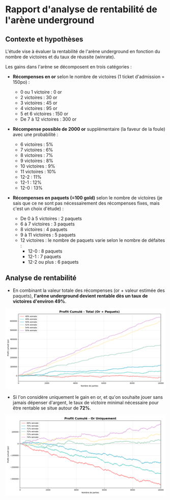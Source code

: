 # Rapport d'analyse de rentabilité de l'arène underground

## Contexte et hypothèses

L'étude vise à évaluer la rentabilité de l'arène underground en fonction du nombre de victoires et du taux de réussite (winrate).

Les gains dans l'arène se décomposent en trois catégories :

- **Récompenses en or** selon le nombre de victoires (1 ticket d'admission = 150po) :
  - 0 ou 1 victoire : 0 or
  - 2 victoires : 30 or
  - 3 victoires : 45 or
  - 4 victoires : 95 or
  - 5 et 6 victoires : 150 or
  - De 7 à 12 victoires : 300 or

- **Récompense possible de 2000 or** supplémentaire (la faveur de la foule) avec une probabilité :
  - 6 victoires : 5%
  - 7 victoires : 6%
  - 8 victoires : 7%
  - 9 victoires : 8%
  - 10 victoires : 9%
  - 11 victoires : 10%
  - 12-2 : 11%
  - 12-1 : 12%
  - 12-0 : 13%

- **Récompenses en paquets (=100 gold)** selon le nombre de victoires (je sais que ce ne sont pas nécessairement des récompenses fixes, mais c'est un choix d'étude) :
  - De 0 à 5 victoires : 2 paquets
  - 6 à 7 victoires : 3 paquets
  - 8 victoires : 4 paquets
  - 9 à 11 victoires : 5 paquets
  - 12 victoires : le nombre de paquets varie selon le nombre de défaites :
    - 12-0 : 8 paquets
    - 12-1 : 7 paquets
    - 12-2 ou plus : 6 paquets



## Analyse de rentabilité

- En combinant la valeur totale des récompenses (or + valeur estimée des paquets), **l'arène underground devient rentable dès un taux de victoires d'environ 49%**.

![profit_total_or_paquets](profit_total_or_paquets.png)

- Si l'on considère uniquement le gain en or, et qu'on souhaite jouer sans jamais dépenser d'argent, le taux de victoire minimal nécessaire pour être rentable se situe autour de **72%**.

![profit_or_uniquement](profit_or_uniquement.png)
